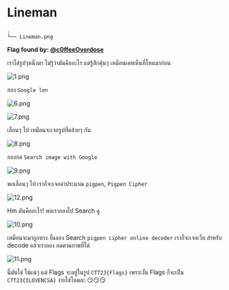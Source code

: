 # Lineman

```
.
└── Lineman.png
```

**Flag found by: [@c0ffeeOverdose](https://github.com/c0ffeeOverdose)**

เราได้รูปๆหนึ่งมา ไม่รู้ว่ามันคืออะไร แต่รู้สึกคุ้นๆ เหมือนเคยเห็นที่ไหนมาก่อน

![1.png](./images/lineman/1.png)

ลอง `Google len`

![6.png](./images/lineman/6.png)

![7.png](./images/lineman/7.png)

เลื่อนๆ ไป เหมือนจะเจอรูปที่คล้ายๆ กัน

![8.png](./images/lineman/8.png)

ลองกด `Search image with Google`

![9.png](./images/lineman/9.png)

พอเลื่อนๆ ไป เราก็จะเจอคำประมาณ `pigpen`, `Pigpen Cipher`

![12.png](./images/lineman/12.png)

Hm มันคืออะไร! พอเราลองไป Search ดู

![10.png](./images/lineman/10.png)

เหมือนจะมาถูกทาง งั้นลอง Search `pigpen cipher online decoder` เราก็จะเจอเว็บ สำหรับ decode แล้วเราลอง กดตามภาพที่ได้

![11.png](./images/lineman/11.png)

นี้มันใช่ ใช่แน่ๆ แต่ Flags จะอยู่ในรูป `CTT23{Flags}` เพราะงั้น Flags ก็จะเป็น `CTT23{ILOVENCSA}` ง่ายใช่ไหมละ 😏😏😏

